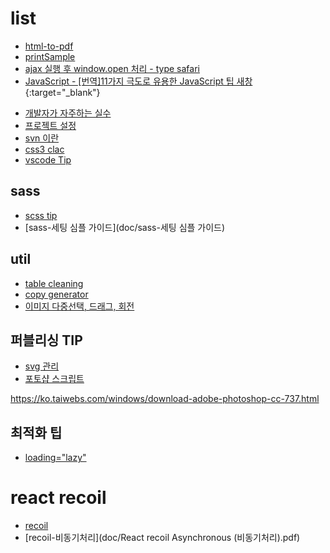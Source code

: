 # list

- [html-to-pdf](html-to-pdf)
- [printSample](printSample)
- [ajax 실행 후 window.open 처리 - type safari](ajax-done-open)
- [JavaScript - [번역]11가지 극도로 유용한 JavaScript 팁 새창](https://chaewonkong.github.io/posts/11-useful-js-tips.html){:target="\_blank"}

* [개발자가 자주하는 실수](dev)
* [프로젝트 설정](프로젝트_설정)
* [svn 이란](svn)
* [css3 clac](calc)
* [vscode Tip](vscode)

## sass

- [scss tip](scss-list)
- [sass-세팅 심플 가이드](doc/sass-세팅 심플 가이드)

## util

- [table cleaning](util/tableClean)
- [copy generator](util/copy)
- [이미지 다중선택, 드래그, 회전](util/이미지등록-샘플-multiple-mousesort)

## 퍼블리싱 TIP

- [svg 관리](tip/svg_관리)
- [포토샵 스크립트](tip/photoshop.md)

https://ko.taiwebs.com/windows/download-adobe-photoshop-cc-737.html

## 최적화 팁

- [loading="lazy"](tip/lazyloading.html)

# react recoil

- [recoil](doc/recoil)
- [recoil-비동기처리](doc/React recoil Asynchronous (비동기처리).pdf)
